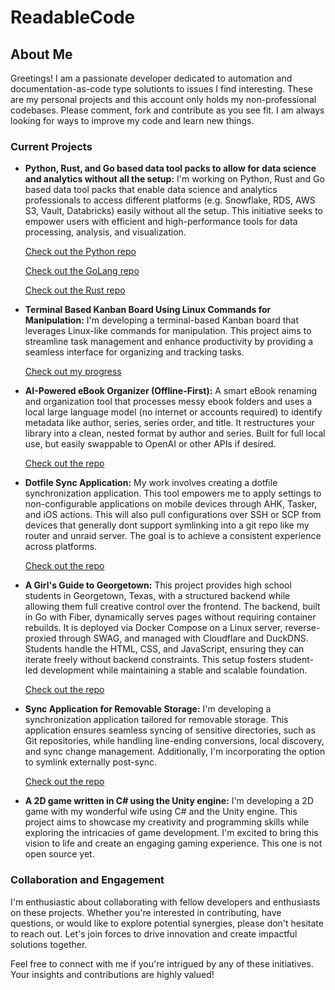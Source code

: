 # ReadableCode

## About Me

Greetings! I am a passionate developer dedicated to automation and documentation-as-code type solutionts to issues I find interesting. These are my personal projects and this account only holds my non-professional codebases. Please comment, fork and contribute as you see fit. I am always looking for ways to improve my code and learn new things.

### Current Projects

- **Python, Rust, and Go based data tool packs to allow for data science and analytics without all the setup:** I'm working on Python, Rust and Go based data tool packs that enable data science and analytics professionals to access different platforms (e.g. Snowflake, RDS, AWS S3, Vault, Databricks) easily without all the setup. This initiative seeks to empower users with efficient and high-performance tools for data processing, analysis, and visualization.

  [Check out the Python repo](https://github.com/ReadableCode/Data_Tool_Pack_Py)
  
  [Check out the GoLang repo](https://github.com/ReadableCode/Data_Tool_Pack_GO)
  
  [Check out the Rust repo](https://github.com/ReadableCode/Data_Tool_Pack_RS)

- **Terminal Based Kanban Board Using Linux Commands for Manipulation:** I'm developing a terminal-based Kanban board that leverages Linux-like commands for manipulation. This project aims to streamline task management and enhance productivity by providing a seamless interface for organizing and tracking tasks.

  [Check out my progress](https://github.com/ReadableCode/Terminal_To_Do)
  
- **AI-Powered eBook Organizer (Offline-First):** A smart eBook renaming and organization tool that processes messy ebook folders and uses a local large language model (no internet or accounts required) to identify metadata like author, series, series order, and title. It restructures your library into a clean, nested format by author and series. Built for full local use, but easily swappable to OpenAI or other APIs if desired.

  [Check out the repo](https://github.com/ReadableCode/Book-Bot)

- **Dotfile Sync Application:** My work involves creating a dotfile synchronization application. This tool empowers me to apply settings to non-configurable applications on mobile devices through AHK, Tasker, and iOS actions. This will also pull configurations over SSH or SCP from devices that generally dont support symlinking into a git repo like my router and unraid server. The goal is to achieve a consistent experience across platforms.

  [Check out the repo](https://github.com/ReadableCode/dotfiles)

- **A Girl's Guide to Georgetown:** This project provides high school students in Georgetown, Texas, with a structured backend while allowing them full creative control over the frontend. The backend, built in Go with Fiber, dynamically serves pages without requiring container rebuilds. It is deployed via Docker Compose on a Linux server, reverse-proxied through SWAG, and managed with Cloudflare and DuckDNS. Students handle the HTML, CSS, and JavaScript, ensuring they can iterate freely without backend constraints. This setup fosters student-led development while maintaining a stable and scalable foundation.

  [Check out the repo](https://github.com/ReadableCode/a_girls_guide_to_georgetown)

- **Sync Application for Removable Storage:** I'm developing a synchronization application tailored for removable storage. This application ensures seamless syncing of sensitive directories, such as Git repositories, while handling line-ending conversions, local discovery, and sync change management. Additionally, I'm incorporating the option to symlink externally post-sync.

  [Check out the repo](https://github.com/ReadableCode/Sync_Plex)

- **A 2D game written in C# using the Unity engine:** I'm developing a 2D game with my wonderful wife using C# and the Unity engine. This project aims to showcase my creativity and programming skills while exploring the intricacies of game development. I'm excited to bring this vision to life and create an engaging gaming experience. This one is not open source yet.

### Collaboration and Engagement

I'm enthusiastic about collaborating with fellow developers and enthusiasts on these projects. Whether you're interested in contributing, have questions, or would like to explore potential synergies, please don't hesitate to reach out. Let's join forces to drive innovation and create impactful solutions together.

Feel free to connect with me if you're intrigued by any of these initiatives. Your insights and contributions are highly valued!
